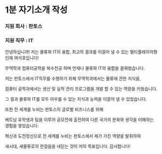 # 1분 자기소개 작성


### 지원 회사 : 판토스

### 지원 직무 : IT

안녕하십니까! 저는 물류와 IT의 융합, 최고의 결과를 이끌어 낼 수 있는 멀티플레이어형 인재 여석호입니다!

무역학과 컴퓨터공학을 복수전공 하며 언제나 물류와 IT의 융합을 꿈꿔왔습니다.

저는 판토스에서 IT직무를 수행하기 위해 무역학과에서는 물류에 관한 지식을, 

컴퓨터 공학과에서는 생산 및 실적 관리 프로그램을 개발 할 수 있는 역량을 키웠습니다.

그 결과 물류와 IT를 모두 아우를 수 있는 지식과 능력을 이끌어 낼 수 있었습니다.

또한 전 세계를 누비는 판토스의 글로벌 비즈니스를 위해

베트남 유학생과 팀을 이루어 공모전에 출전하여 다른 국가의 문화와 생각을 이해하는 경험을 쌓았습니다.

혁신과 도전정신으로 전 세계를 누비는 판토스에서 제가 가진 역량을 발휘하여

새시대, 새물류로의 한걸음을 내딛는 것이 저의 목표입니다. 감사합니다!

